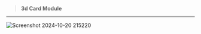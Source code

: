 > **3d Card Module**
---

![Screenshot 2024-10-20 215220](https://github.com/user-attachments/assets/1ec0d3f7-d726-49b9-8ea7-b1df8b244ea3)
